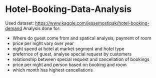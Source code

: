 # Hotel-Booking-Data-Analysis
Used dataset: https://www.kaggle.com/jessemostipak/hotel-booking-demand
Analysis done for: 
- Where do guest come from and spatical analysis, payment of room
- price per night vary over year
- night spend at hotel at market segment and hotel type
- prefernce of guest, analyse special request by customers 
- relationship between special request and cancellation of bookings
- price per night and person based on booking and room 
- which month has highest cancellations
